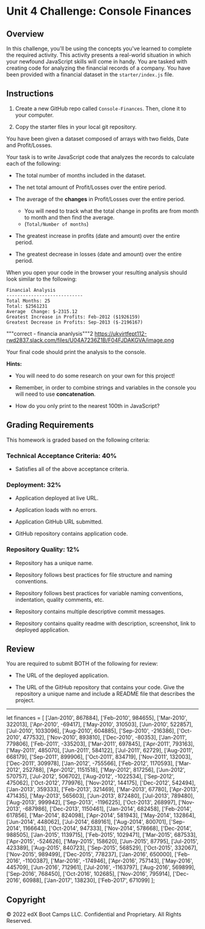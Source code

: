# Unit 4 Challenge: Console Finances

## Overview

In this challenge, you'll be using the concepts you've learned to complete the required activity. This activity presents a real-world situation in which your newfound JavaScript skills will come in handy. You are tasked with creating code for analyzing the financial records of a company. You have been provided with a financial dataset in the `starter/index.js` file.

## Instructions

1. Create a new GitHub repo called `Console-Finances`. Then, clone it to your computer.

2. Copy the starter files in your local git repository.
   
You have been given a dataset composed of arrays with two fields, Date and Profit/Losses.

Your task is to write JavaScript code that analyzes the records to calculate each of the following:

* The total number of months included in the dataset.

* The net total amount of Profit/Losses over the entire period.

* The average of the **changes** in Profit/Losses over the entire period.
  * You will need to track what the total change in profits are from month to month and then find the average.
  * (`Total/Number of months`)

* The greatest increase in profits (date and amount) over the entire period.

* The greatest decrease in losses (date and amount) over the entire period.

When you open your code in the browser your resulting analysis should look similar to the following:

  ```text
  Financial Analysis
  ----------------------------
  Total Months: 25
  Total: $2561231
  Average  Change: $-2315.12
  Greatest Increase in Profits: Feb-2012 ($1926159)
  Greatest Decrease in Profits: Sep-2013 ($-2196167)
  ```

"""correct - financia ananlysis"""2
https://ukvirtfept112-rwd2837.slack.com/files/U04A7236Z1B/F04FJDAKGVA/image.png

Your final code should print the analysis to the console.

**Hints:**

* You will need to do some research on your own for this project!

* Remember, in order to combine strings and variables in the console you will need to use **concatenation**.

* How do you only print to the nearest 100th in JavaScript?

## Grading Requirements

This homework is graded based on the following criteria: 

### Technical Acceptance Criteria: 40%

* Satisfies all of the above acceptance criteria.

### Deployment: 32%

* Application deployed at live URL.

* Application loads with no errors.

* Application GitHub URL submitted.

* GitHub repository contains application code.

### Repository Quality: 12%

* Repository has a unique name.

* Repository follows best practices for file structure and naming conventions.

* Repository follows best practices for variable naming conventions, indentation, quality comments, etc.

* Repository contains multiple descriptive commit messages.

* Repository contains quality readme with description, screenshot, link to deployed application.

## Review

You are required to submit BOTH of the following for review:

* The URL of the deployed application.

* The URL of the GitHub repository that contains your code. Give the repository a unique name and include a README file that describes the project.

---


let finances = [
['Jan-2010', 867884],
['Feb-2010', 984655],
['Mar-2010', 322013],
['Apr-2010', -69417],
['May-2010', 310503],
['Jun-2010', 522857],
['Jul-2010', 1033096],
['Aug-2010', 604885],
['Sep-2010', -216386],
['Oct-2010', 477532],
['Nov-2010', 893810],
['Dec-2010', -80353],
['Jan-2011', 779806],
['Feb-2011', -335203],
['Mar-2011', 697845],
['Apr-2011', 793163],
['May-2011', 485070],
['Jun-2011', 584122],
['Jul-2011', 62729],
['Aug-2011', 668179],
['Sep-2011', 899906],
['Oct-2011', 834719],
['Nov-2011', 132003],
['Dec-2011', 309978],
['Jan-2012', -755566],
['Feb-2012', 1170593],
['Mar-2012', 252788],
['Apr-2012', 1151518],
['May-2012', 817256],
['Jun-2012', 570757],
['Jul-2012', 506702],
['Aug-2012', -1022534],
['Sep-2012', 475062],
['Oct-2012', 779976],
['Nov-2012', 144175],
['Dec-2012', 542494],
['Jan-2013', 359333],
['Feb-2013', 321469],
['Mar-2013', 67780],
['Apr-2013', 471435],
['May-2013', 565603],
['Jun-2013', 872480],
['Jul-2013', 789480],
['Aug-2013', 999942],
['Sep-2013', -1196225],
['Oct-2013', 268997],
['Nov-2013', -687986],
['Dec-2013', 1150461],
['Jan-2014', 682458],
['Feb-2014', 617856],
['Mar-2014', 824098],
['Apr-2014', 581943],
['May-2014', 132864],
['Jun-2014', 448062],
['Jul-2014', 689161],
['Aug-2014', 800701],
['Sep-2014', 1166643],
['Oct-2014', 947333],
['Nov-2014', 578668],
['Dec-2014', 988505],
['Jan-2015', 1139715],
['Feb-2015', 1029471],
['Mar-2015', 687533],
['Apr-2015', -524626],
['May-2015', 158620],
['Jun-2015', 87795],
['Jul-2015', 423389],
['Aug-2015', 840723],
['Sep-2015', 568529],
['Oct-2015', 332067],
['Nov-2015', 989499],
['Dec-2015', 778237],
['Jan-2016', 650000],
['Feb-2016', -1100387],
['Mar-2016', -174946],
['Apr-2016', 757143],
['May-2016', 445709],
['Jun-2016', 712961],
['Jul-2016', -1163797],
['Aug-2016', 569899],
['Sep-2016', 768450],
['Oct-2016', 102685],
['Nov-2016', 795914],
['Dec-2016', 60988],
['Jan-2017', 138230],
['Feb-2017', 671099]
];



## Copyright

© 2022 edX Boot Camps LLC. Confidential and Proprietary. All Rights Reserved.


